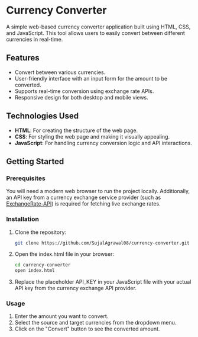 # Currency Converter

A simple web-based currency converter application built using HTML, CSS, and JavaScript. This tool allows users to easily convert between different currencies in real-time.

## Features

- Convert between various currencies.
- User-friendly interface with an input form for the amount to be converted.
- Supports real-time conversion using exchange rate APIs.
- Responsive design for both desktop and mobile views.
  
## Technologies Used

- **HTML**: For creating the structure of the web page.
- **CSS**: For styling the web page and making it visually appealing.
- **JavaScript**: For handling currency conversion logic and API interactions.

## Getting Started

### Prerequisites

You will need a modern web browser to run the project locally. Additionally, an API key from a currency exchange service provider (such as [ExchangeRate-API](https://www.exchangerate-api.com/)) is required for fetching live exchange rates.

### Installation

1. Clone the repository:

   ```bash
   git clone https://github.com/SujalAgrawal08/currency-converter.git
2. Open the index.html file in your browser:

   ```bash
   cd currency-converter
   open index.html
3. Replace the placeholder API_KEY in your JavaScript file with your actual API key from the currency exchange API provider.

### Usage
1. Enter the amount you want to convert.
2. Select the source and target currencies from the dropdown menu.
3. Click on the "Convert" button to see the converted amount.
